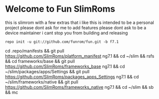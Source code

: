 Welcome to Fun SlimRoms
===================
this is slimrom with a few extras that i like
this is intended to be a personal project
please dont ask for me to add features
please dont ask to be a device maintainer
i cant stop you from building and releasing

	repo init -u git://github.com/funrom/fun.git -b f7.1
	
cd .repo/manifests && git pull https://github.com/SlimRoms/platform_manifest ng7.1 && cd ~/slim && rsfs && cd frameworks/base && git pull https://github.com/SlimRoms/frameworks_base ng7.1 && cd ~/slim/packages/apps/Settings && git pull https://github.com/SlimRoms/packages_apps_Settings ng7.1 && cd ~/slim/frameworks/native && git pull https://github.com/SlimRoms/frameworks_native ng7.1 && cd ~/slim && sb && mc
